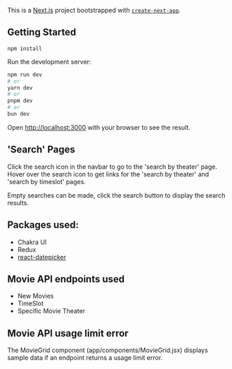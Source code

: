 This is a [Next.js](https://nextjs.org/) project bootstrapped with [`create-next-app`](https://github.com/vercel/next.js/tree/canary/packages/create-next-app).

## Getting Started

`npm install`

Run the development server:

```bash
npm run dev
# or
yarn dev
# or
pnpm dev
# or
bun dev
```

Open [http://localhost:3000](http://localhost:3000) with your browser to see the result.

## 'Search' Pages

Click the search icon in the navbar to go to the 'search by theater' page.
Hover over the search icon to get links for the 'search by theater' and 'search by timeslot' pages.

Empty searches can be made, click the search button to display the search results.

## Packages used:

* Chakra UI
* Redux
* [react-datepicker](https://www.npmjs.com/package/react-datepicker)

## Movie API endpoints used

* New Movies
* TimeSlot
* Specific Movie Theater

## Movie API usage limit error

The MovieGrid component (app/components/MovieGrid.jsx) displays sample data if an endpoint returns a usage limit error.
